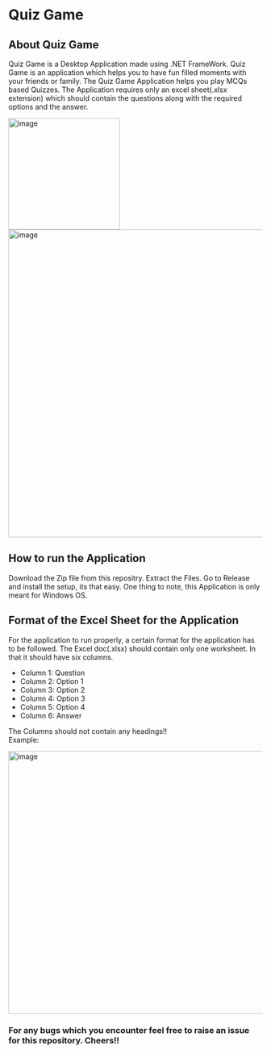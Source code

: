 <h1>Quiz Game</h1>

<h2>About Quiz Game</h2>
<p>Quiz Game is a Desktop Application made using .NET FrameWork. Quiz Game is an application which helps you to have fun filled moments with your friends or family.
The Quiz Game Application helps you play MCQs based Quizzes. The Application requires only an excel sheet(.xlsx extension) which should contain the questions along with the required options
and the answer.</p>
<img width="221" alt="image" src="https://user-images.githubusercontent.com/72780341/147272229-f48dd818-102b-4065-8de7-0d4673003821.png">
<img width="611" alt="image" src="https://user-images.githubusercontent.com/72780341/147272163-ff00c639-2cfc-41fb-9cfb-1aa277378387.png">

<h2>How to run the Application</h2>
<p>Download the Zip file from this repositry. Extract the Files. Go to Release and install the setup, its that easy. One thing to note, this Application is only meant for
Windows OS.</p>

<h2>Format of the Excel Sheet for the Application</h2>
<p>For the application to run properly, a certain format for the application has to be followed. The Excel doc(.xlsx) should contain only one worksheet. In that it should have six columns.</p>
<ul>
  <li>Column 1: Question</li>
  <li>Column 2: Option 1</li>
  <li>Column 3: Option 2</li>
  <li>Column 4: Option 3</li>
  <li>Column 5: Option 4</li>
  <li>Column 6: Answer</li>
</ul>
<p>The Columns should not contain any headings!!
<br/>
Example:<br/></p>
<img width="521" alt="image" src="https://user-images.githubusercontent.com/72780341/147272924-3587e8a0-1f95-4636-a207-d07cbb11262c.png">

<h3>For any bugs which you encounter feel free to raise an issue for this repository. Cheers!!</h3>
